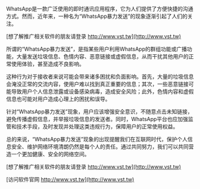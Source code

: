 WhatsApp是一款广泛使用的即时通讯应用程序，它为人们提供了方便快捷的沟通方式。然而，近年来，一种名为“WhatsApp暴力发送”的现象逐渐引起了人们的关注。

[想了解推广相关软件的朋友请登录 http://www.vst.tw](http://www.vst.tw)

所谓的“WhatsApp暴力发送”，是指某些用户利用WhatsApp的群组功能或广播功能，大量发送垃圾信息、色情内容、恶意链接或虚假信息，从而干扰其他用户的正常使用体验，甚至造成不良影响。

这种行为对于接收者来说可能会带来诸多困扰和负面影响。首先，大量的垃圾信息会淹没正常的交流内容，使用户难以找到真正重要的信息；其次，一些恶意链接可能导致用户个人信息泄露或设备感染病毒，造成安全风险；此外，色情内容和虚假信息也可能对用户造成心理上的困扰和误导。

针对“WhatsApp暴力发送”现象，用户应该增强安全意识，不随意点击未知链接，避免传播虚假信息，并举报垃圾信息的发送者。同时，WhatsApp平台也应加强监管和技术手段，及时发现并处理这类违规行为，保障用户的正常使用权益。

总的来说，“WhatsApp暴力发送”现象的出现提醒我们在互联网时代，保护个人信息安全、维护网络环境清朗仍然是每个人的责任。通过共同努力，我们可以共同营造一个更加健康、安全的网络空间。

[想了解推广相关软件的朋友请登录 http://www.vst.tw](http://www.vst.tw)


[访问软件官网 http://www.vst.tw](http://www.vst.tw)

